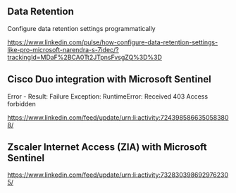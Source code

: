 ## Data Retention
Configure data retention settings programmatically
   
https://www.linkedin.com/pulse/how-configure-data-retention-settings-like-pro-microsoft-narendra-s-7idec/?trackingId=MDaF%2BCA0Tt2JTpnsFvsgZQ%3D%3D
   
## Cisco Duo integration with Microsoft Sentinel

Error - Result: Failure Exception: RuntimeError: Received 403 Access forbidden

https://www.linkedin.com/feed/update/urn:li:activity:7243985866350583808/

## Zscaler Internet Access (ZIA)  with Microsoft Sentinel

https://www.linkedin.com/feed/update/urn:li:activity:7328303986929762305/
   
